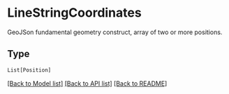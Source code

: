 # LineStringCoordinates

GeoJSon fundamental geometry construct, array of two or more positions.


## Type
```python
List[Position]
```


[[Back to Model list]](../../../README.md#models-v2-link) [[Back to API list]](../../../README.md#apis-v2-link) [[Back to README]](../../../README.md)
